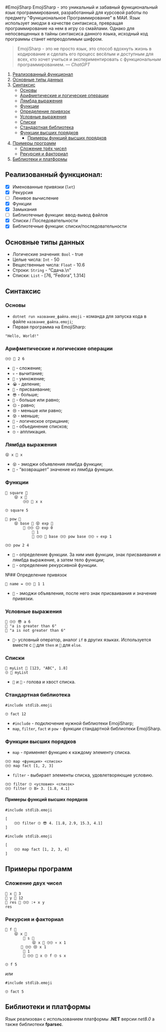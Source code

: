 #EmojiSharp
EmojiSharp - это уникальный и забавный функциональный язык программирования, разработанный для курсовой работы по предмету "Функциональное Программирование" в МАИ. 
Язык использует эмодзи в качестве синтаксиса, превращая программирование на нем в игру со смайлами. Однако для непосвещенных в тайны синтаксиса данного языка, исходный код программы станет непреодолимым шифром.

> EmojiSharp - это не просто язык, это способ вдохнуть жизнь в кодирование и сделать его процесс весёлым и доступным для всех, кто хочет учиться и экспериментировать с функциональным программированием.
> — *ChatGPT*



1. [Реализованный функционал](https://github.com/KaiserRed/KaiserRed.github.io?tab=readme-ov-file#%D1%80%D0%B5%D0%B0%D0%BB%D0%B8%D0%B7%D0%BE%D0%B2%D0%B0%D0%BD%D0%BD%D1%8B%D0%B9-%D1%84%D1%83%D0%BD%D0%BA%D1%86%D0%B8%D0%BE%D0%BD%D0%B0%D0%BB)
2. [Основные типы данных](https://github.com/KaiserRed/KaiserRed.github.io?tab=readme-ov-file#%D0%BE%D1%81%D0%BD%D0%BE%D0%B2%D0%BD%D1%8B%D0%B5-%D1%82%D0%B8%D0%BF%D1%8B-%D0%B4%D0%B0%D0%BD%D0%BD%D1%8B%D1%85)
3. [Синтаксис](https://github.com/KaiserRed/KaiserRed.github.io?tab=readme-ov-file#%D1%81%D0%B8%D0%BD%D1%82%D0%B0%D0%BA%D1%81%D0%B8%D1%81)
    - [Основы](https://github.com/KaiserRed/KaiserRed.github.io?tab=readme-ov-file#%D0%BE%D1%81%D0%BD%D0%BE%D0%B2%D1%8B)
    - [Арифметические и логические операции](https://github.com/KaiserRed/KaiserRed.github.io?tab=readme-ov-file#%D0%B0%D1%80%D0%B8%D1%84%D0%BC%D0%B5%D1%82%D0%B8%D1%87%D0%B5%D1%81%D0%BA%D0%B8%D0%B5-%D0%B8-%D0%BB%D0%BE%D0%B3%D0%B8%D1%87%D0%B5%D1%81%D0%BA%D0%B8%D0%B5-%D0%BE%D0%BF%D0%B5%D1%80%D0%B0%D1%86%D0%B8%D0%B8)
    - [Лямбда выражения](https://github.com/KaiserRed/KaiserRed.github.io?tab=readme-ov-file#%D0%BB%D1%8F%D0%BC%D0%B1%D0%B4%D0%B0-%D0%B2%D1%8B%D1%80%D0%B0%D0%B6%D0%B5%D0%BD%D0%B8%D1%8F)
    - [Функции](https://github.com/KaiserRed/KaiserRed.github.io?tab=readme-ov-file#%D1%84%D1%83%D0%BD%D0%BA%D1%86%D0%B8%D0%B8)
    - [Определение привязок](https://github.com/KaiserRed/KaiserRed.github.io?tab=readme-ov-file#%D0%BE%D0%BF%D1%80%D0%B5%D0%B4%D0%B5%D0%BB%D0%B5%D0%BD%D0%B8%D0%B5-%D0%BF%D1%80%D0%B8%D0%B2%D1%8F%D0%B7%D0%BE%D0%BA)
    - [Условные выражения](https://github.com/KaiserRed/KaiserRed.github.io?tab=readme-ov-file#%D1%83%D1%81%D0%BB%D0%BE%D0%B2%D0%BD%D1%8B%D0%B5-%D0%B2%D1%8B%D1%80%D0%B0%D0%B6%D0%B5%D0%BD%D0%B8%D1%8F)
    - [Списки](https://github.com/KaiserRed/KaiserRed.github.io?tab=readme-ov-file#%D1%81%D0%BF%D0%B8%D1%81%D0%BA%D0%B8)
    - [Стандартная библиотека](https://github.com/KaiserRed/KaiserRed.github.io?tab=readme-ov-file#%D1%81%D1%82%D0%B0%D0%BD%D0%B4%D0%B0%D1%80%D1%82%D0%BD%D0%B0%D1%8F-%D0%B1%D0%B8%D0%B1%D0%BB%D0%B8%D0%BE%D1%82%D0%B5%D0%BA%D0%B0)
    - [Функции высших порядков](https://github.com/KaiserRed/KaiserRed.github.io?tab=readme-ov-file#%D1%84%D1%83%D0%BD%D0%BA%D1%86%D0%B8%D0%B8-%D0%B2%D1%8B%D1%81%D1%88%D0%B8%D1%85-%D0%BF%D0%BE%D1%80%D1%8F%D0%B4%D0%BA%D0%BE%D0%B2)
        - [Примеры функций высших порядков](https://github.com/KaiserRed/KaiserRed.github.io?tab=readme-ov-file#%D0%BF%D1%80%D0%B8%D0%BC%D0%B5%D1%80%D1%8B-%D1%84%D1%83%D0%BD%D0%BA%D1%86%D0%B8%D0%B9-%D0%B2%D1%8B%D1%81%D1%88%D0%B8%D1%85-%D0%BF%D0%BE%D1%80%D1%8F%D0%B4%D0%BA%D0%BE%D0%B2)
4. [Примеры программ](https://github.com/KaiserRed/KaiserRed.github.io?tab=readme-ov-file#%D0%BF%D1%80%D0%B8%D0%BC%D0%B5%D1%80%D1%8B-%D0%BF%D1%80%D0%BE%D0%B3%D1%80%D0%B0%D0%BC%D0%BC)
    - [Сложение трёх чисел](https://github.com/KaiserRed/KaiserRed.github.io?tab=readme-ov-file#%D1%81%D0%BB%D0%BE%D0%B6%D0%B5%D0%BD%D0%B8%D0%B5-%D0%B4%D0%B2%D1%83%D1%85-%D1%87%D0%B8%D1%81%D0%B5%D0%BB)
    - [Рекурсия и факториал](https://github.com/KaiserRed/KaiserRed.github.io?tab=readme-ov-file#%D1%80%D0%B5%D0%BA%D1%83%D1%80%D1%81%D0%B8%D1%8F-%D0%B8-%D1%84%D0%B0%D0%BA%D1%82%D0%BE%D1%80%D0%B8%D0%B0%D0%BB)
5. [Библиотеки и платформы](https://github.com/KaiserRed/KaiserRed.github.io?tab=readme-ov-file#%D0%B1%D0%B8%D0%B1%D0%BB%D0%B8%D0%BE%D1%82%D0%B5%D0%BA%D0%B8-%D0%B8-%D0%BF%D0%BB%D0%B0%D1%82%D1%84%D0%BE%D1%80%D0%BC%D1%8B)

## Реализованный функционал:

- [x] Именованные привязки (`let`)
- [x] Рекурсия
- [ ] Ленивое вычисление
- [x] Функции
- [x] Замыкания
- [ ] Библиотечные функции: ввод-вывод файлов
- [x] Списки / Последовательности
- [x] Библиотечные функции: списки/последовательности
## Основные типы данных

- Логические значения: `Bool` - true
- Целые числа: `Int` - 50
- Вещественные числа: `Float` - 10.6
- Строки: `String` - “Сдача.\n”
- Списки: `List` - [76, “Fedora”, 1.314]

## Синтаксис

### Основы

- `dotnet run название_файла.emoji` - команда для запуска кода в файле `название_файла.emoji`;
- Первая программа на EmojiSharp:
```
"Hello, World!"
```

### Арифметические и логические операции

```
🙄🙄 🤑 2 6
```

- `🥳` - сложение;
- `💀` - вычитание;
- `🤑` - умножение;
- `😭` - деление;
- `🥱` - присваивание;
- `😎` - больше;
- `🙂` - больше или равно;
- `😐` - равно;
- `😢` - меньше или равно;
- `😰` - меньше;
- `🤬` - логическое отрицание;
- `🤤` - объединение списков;
- `🙄` - аппликация.

### Лямбда выражения

```
😝 x 🧐 x
```

- `😝` - эмоджи объявления лямбда функции;
- `🧐` - “возвращает” значение из лямбда функции.

### Функции

```
🤖 square 🥱 
    😝 x 🧐 
        🙄🙄 🤑 x x

🙄 square 5
```
```
👾 pow 🥱 
    😝 base 🧐 😝 exp 🧐 
        🤔 🙄🙄 😐 exp 0
            🥵 1
            🥶 🙄🙄 🤑 base 🙄🙄 pow base 🙄🙄 💀 exp 1

🙄🙄 pow 2 4
```

- `🤖` - определение функции. За ним имя функции, знак присваивания и лямбда выражение, а затем тело функции;
- `👾` - определение рекурсивной функции.

№## Определение привязок

```
🤖 name = 🙄🙄 🥳 1 1
```

- `🤖` - эмоджи объявления, после него знак присваивания и значение привязки.

### Условные выражения

```
🤔 🙄🙄 😎 a 6
🥵 "a is greater than 6"
🥶 "a is not greater than 6"
```

- `🤔`- условный оператор, аналог `if` в других языках. Используется вместе с `🥵` для `then` и `🥶` для `else`.

### Списки

```
🤖 myList 🥱 [123, "ABC", 1.8]
🙄 👴 myList
```

- `👶` и `👴` - голова и хвост списка.

### Стандартная библиотека

```
#include stdlib.emoji

🙄 fact 12
```

- `#include` - подключение нужной библиотеки EmojiSharp;
- `map`, `filter`, `fact` и `pow` - функции стандартной библиотеки EmojiSharp.

### Функции высших порядков

- `map` - применяет функцию к каждому элементу списка.

```
🙄🙄 map <функция> <список>
🙄🙄 map fact [1, 2, 3]
```

- `filter` - выбирает элементы списка, удовлетворяющие условию.

```
🙄🙄 filter 🙄 <условие> <список>
🙄🙄 filter 🙄 B> 3. [1.8, 4.1]
```

#### Примеры функций высших порядков

```
#include stdlib.emoji

[
    🙄🙄 filter 🙄 😎 4. [1.8, 2.9, 15.3, 4.1]
]
```

```
#include stdlib.emoji

[
    🙄🙄 map fact [1, 2, 3, 4]
]
```

## Примеры программ

### Сложение двух чисел

```
🤖 x 🥱 3
🤖 y 🥱 12
🤖 res 🥱 🙄🙄 :+ x y
res
```

### Рекурсия и факториал

```
👾 f 🥱 
    😝 x 🧐 
        🤖 s 🥱 
            😝 x 🧐 🙄🙄 💀 x 1
       🤔 🙄🙄 😢 x 1
        🥵 1
        🥶 🙄🙄 🤑 x 🙄 f 🙄 s x

🙄 f 5
```

_или_

```
#include stdlib.emoji

🙄 fact 5
```

## Библиотеки и платформы
Язык реализован с использованием платформы **.NET** версии _net8.0_ а также библиотеки **fparsec**.
